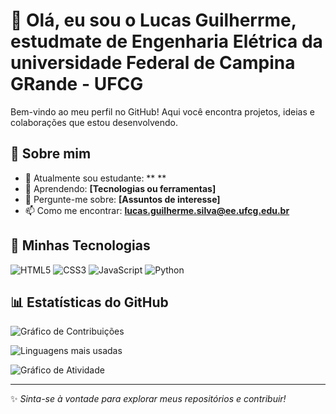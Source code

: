 # 👋 Olá, eu sou o Lucas Guilherrme, estudmate de Engenharia Elétrica da universidade Federal de Campina GRande - UFCG

Bem-vindo ao meu perfil no GitHub! 
Aqui você encontra projetos, ideias e colaborações que estou desenvolvendo.

## 🌟 Sobre mim
- 🔭 Atualmente sou estudante: ** **
- 🌱 Aprendendo: **[Tecnologias ou ferramentas]**
- 💬 Pergunte-me sobre: **[Assuntos de interesse]**
- 📫 Como me encontrar: **lucas.guilherme.silva@ee.ufcg.edu.br**

## 🚀 Minhas Tecnologias
![HTML5](https://img.shields.io/badge/HTML5-%23E34F26.svg?style=flat&logo=html5&logoColor=white)
![CSS3](https://img.shields.io/badge/CSS3-%231572B6.svg?style=flat&logo=css3&logoColor=white)
![JavaScript](https://img.shields.io/badge/JavaScript-%23F7DF1E.svg?style=flat&logo=javascript&logoColor=black)
![Python](https://img.shields.io/badge/Python-%233776AB.svg?style=flat&logo=python&logoColor=white)


## 📊 Estatísticas do GitHub
![Gráfico de Contribuições](https://github-readme-streak-stats.herokuapp.com/?user=lucas-guilherrme&theme=transparent&card_width=500)

![Linguagens mais usadas](https://github-readme-stats.vercel.app/api/top-langs/?username=lucas-guilherrme&layout=compact&theme=radical&hide=html,css,javascript&langs_count=4&custom_title=Linguagens%20Principais%20%28Python,%20C,%20C++,%20MATLAB%29)

![Gráfico de Atividade](https://github-readme-activity-graph.cyclic.app/graph?username=lucas-guilherrme&theme=radical)

---

✨ _Sinta-se à vontade para explorar meus repositórios e contribuir!_
